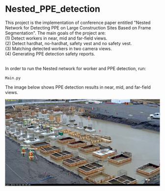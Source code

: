 # Nested_PPE_detection
This project is the implementation of conference paper entitled "Nested Network for Detecting PPE on Large Construction Sites Based on Frame Segmentation".
The main goals of the project are:
<br />(1) Detect workers in near, mid and far-field views.
<br />(2) Detect hardhat, no-hardhat, safety vest and no safety vest.
<br />(3) Matching detected workers in two camera views.
<br />(4) Generating PPE detection safety reports.

<br /> In order to run the Nested network for worker and PPE detection, run:
```
Main.py
```
The image below shows PPE detection results in near, mid, and far-field views.

![alt text](https://github.com/mohammadakz/Nested_PPE_detection/blob/master/PPE_Results.jpg)
